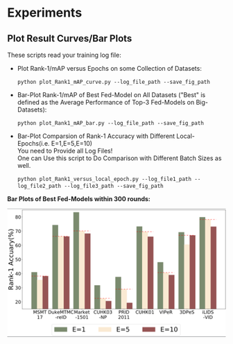 # Experiments

## Plot Result Curves/Bar Plots

These scripts read your training log file:

* Plot Rank-1/mAP versus Epochs on some Collection of Datasets: 
    ```
    python plot_Rank1_mAP_curve.py --log_file_path --save_fig_path
    ```

* Bar-Plot Rank-1/mAP of Best Fed-Model on All Datasets ("Best" is defined as the Average Performance of Top-3 Fed-Models on Big-Datasets): 
    ```
    python plot_Rank1_mAP_bar.py --log_file_path --save_fig_path
    ```

* Bar-Plot Comparsion of Rank-1 Accuracy with Different Local-Epochs(i.e. E=1,E=5,E=10)  
You need to Provide all Log Files!  
One can Use this script to Do Comparison with Different Batch Sizes as well. 
    ```
    python plot_Rank1_versus_local_epoch.py --log_file1_path --log_file2_path --log_file3_path --save_fig_path
    ```
**Bar Plots of Best Fed-Models within 300 rounds:**

<img src="../images/local-epoch-benched.png" width="600">